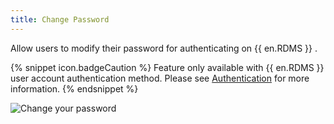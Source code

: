 ```yaml
---
title: Change Password
---
```

Allow users to modify their password for authenticating on {{ en.RDMS }} .  

{% snippet icon.badgeCaution %} 
Feature only available with {{ en.RDMS }} user account authentication method. Please see [Authentication](/server/web-interface/administration/configuration/server-settings/general/authentication/) for more information. 
{% endsnippet %}

![Change your password](/img/en/server/ServerOp4023.png)

 

